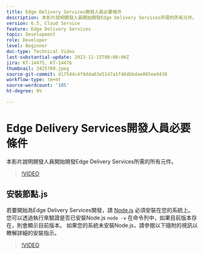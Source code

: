 ```yaml
---
title: Edge Delivery Services開發人員必要條件
description: 本影片說明開發人員開始開發Edge Delivery Services所需的所有元件。
version: 6.5, Cloud Service
feature: Edge Delivery Services
topic: Development
role: Developer
level: Beginner
doc-type: Technical Video
last-substantial-update: 2023-11-15T00:00:00Z
jira: KT-14475, KT-14476
thumbnail: 3425709.jpeg
source-git-commit: d17544c4f8dda03e5147a1f48dbbdae005ee9438
workflow-type: tm+mt
source-wordcount: '105'
ht-degree: 0%

---
```



# Edge Delivery Services開發人員必要條件

本影片說明開發人員開始開發Edge Delivery Services所需的所有元件。

>[!VIDEO](https://video.tv.adobe.com/v/3425709/?learn=on)

## 安裝節點.js

若要開始為Edge Delivery Services開發，請 [Node.js](https://nodejs.org) 必須安裝在您的系統上。 您可以透過執行來驗證是否已安裝Node.js `node -v` 在命令列中，如果目前版本存在，則會顯示目前版本。 如果您的系統未安裝Node.js，請參閱以下隨附的視訊以瞭解詳細的安裝指示。

>[!VIDEO](https://video.tv.adobe.com/v/3425710/?learn=on)
